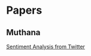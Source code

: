 # Papers

## Muthana

[Sentiment Analysis from Twitter](https://ieeexplore.ieee.org/stamp/stamp.jsp?arnumber=8326522&casa_token=6CpzmjKu8iAAAAAA:gvSpIMpbwl7l0AZmRtvpUq5uuHZJuyWaT-hecaH4CNOTwC7u4itcBJfJf3fm5am1DMMaapTg&tag=1)
